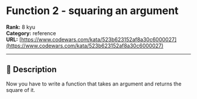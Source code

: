 # Function 2 - squaring an argument

**Rank:** 8 kyu  
**Category:** reference  
**URL:** [https://www.codewars.com/kata/523b623152af8a30c6000027](https://www.codewars.com/kata/523b623152af8a30c6000027)

---

## 📝 Description

Now you have to write a function that takes an argument and returns the square of it.
